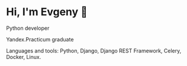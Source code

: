 # Hi, I'm Evgeny 👋 

Python developer

Yandex.Practicum graduate

Languages and tools: Python, Django, Django REST Framework, Celery, Docker, Linux.

